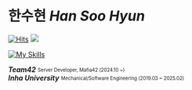 # 한수현 *Han Soo Hyun*

<a href="https://github.com/sjh9391985">[![Hits](https://hits.seeyoufarm.com/api/count/incr/badge.svg?url=https%3A%2F%2Fgithub.com%2Fsoozzang&count_bg=%23000000&title_bg=%23000000&icon=github.svg&icon_color=%23E7E7E7&title=Visitors&edge_flat=false)](https://hits.seeyoufarm.com)</a> 
<img src="http://mazassumnida.wtf/api/mini/generate_badge?boj=soozzang"/>  

[![My Skills](https://skillicons.dev/icons?i=java,spring,mysql,hibernate,redis,jenkins,githubactions,grafana)](https://skillicons.dev)

***Team42***  <sub><sup>Server Developer, Mafia42 (2024.10 ~)</sup></sub>  
***Inha University***  <sub><sup>Mechanical/Software Engineering (2019.03 ~ 2025.02)</sup></sub>

